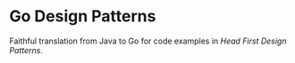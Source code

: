 # Go Design Patterns
Faithful translation from Java to Go for code examples in *Head First Design Patterns*.
